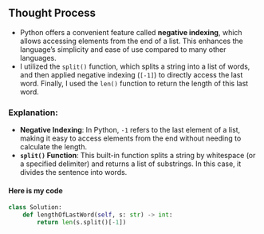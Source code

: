 ## Thought Process
- Python offers a convenient feature called **negative indexing**, which allows accessing elements from the end of a list. This enhances the language’s simplicity and ease of use compared to many other languages.
- I utilized the `split()` function, which splits a string into a list of words, and then applied negative indexing (`[-1]`) to directly access the last word. Finally, I used the `len()` function to return the length of this last word.

### Explanation:
- **Negative Indexing**: In Python, `-1` refers to the last element of a list, making it easy to access elements from the end without needing to calculate the length.
- **`split()` Function**: This built-in function splits a string by whitespace (or a specified delimiter) and returns a list of substrings. In this case, it divides the sentence into words.

#### Here is my code
```python
class Solution:
    def lengthOfLastWord(self, s: str) -> int:
        return len(s.split()[-1])

